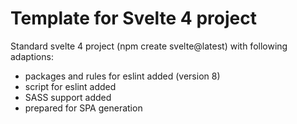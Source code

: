 # Template for Svelte 4 project

Standard svelte 4 project (npm create svelte@latest) with following adaptions:
- packages and rules for eslint added (version 8)
- script for eslint added
- SASS support added
- prepared for SPA generation

